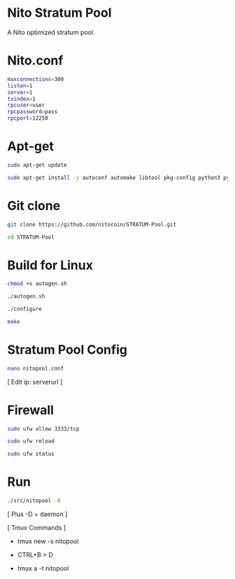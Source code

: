 # Nito Stratum Pool
A Nito optimized stratum pool.

# Nito.conf
```bash
maxconnections=300
listen=1
server=1
txindex=1
rpcuser=user
rpcpassword=pass
rpcport=12250
```


# Apt-get
```bash
sudo apt-get update

sudo apt-get install -y autoconf automake libtool pkg-config python3 python3-pip build-essential libssl-dev git yasm libzmq3-dev pkgconf git tmux nano
```
# Git clone
```bash
git clone https://github.com/nitocoin/STRATUM-Pool.git

cd STRATUM-Pool
```
# Build for Linux
```bash
chmod +x autogen.sh

./autogen.sh

./configure

make
```
# Stratum Pool Config 
```bash
nano nitopool.conf
```
[ Edit ip: serverurl ]

# Firewall
```bash
sudo ufw allow 3333/tcp

sudo ufw reload

sudo ufw status
```

# Run
```bash
./src/nitopool -B
```
[ Plus -D = daemon ]


[ Tmux Commands ]
* tmux new -s nitopool

* CTRL+B > D

* tmux a -t nitopool


